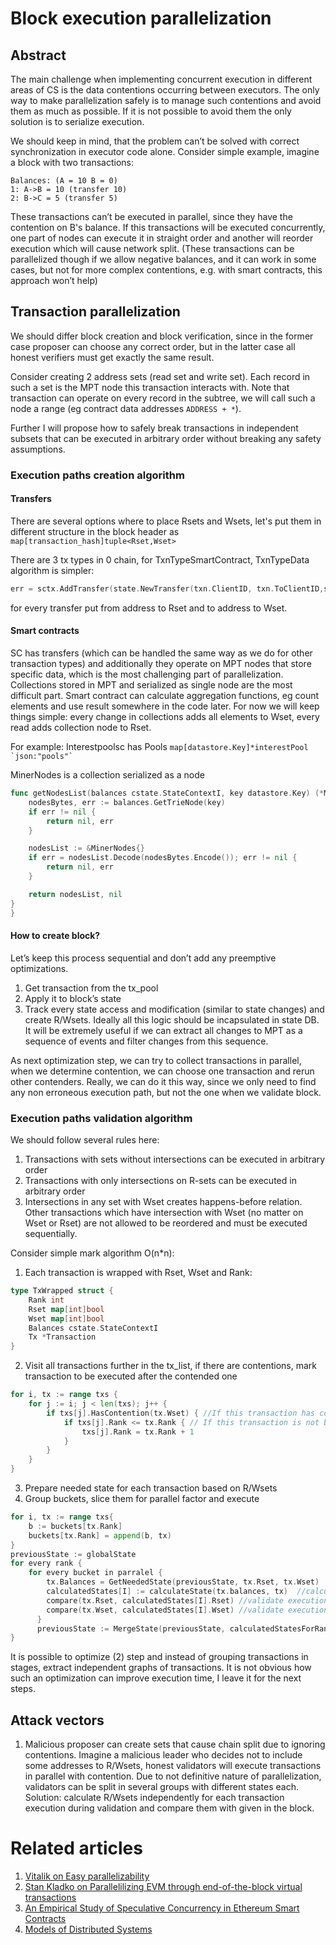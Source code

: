 # Block execution parallelization
## Abstract
The main challenge when implementing concurrent execution in different areas of CS is the data contentions occurring between executors. The only way to make parallelization safely is to manage such contentions and avoid them as much as possible. If it is not possible to avoid them the only solution is to serialize execution. 

We should keep in mind, that the problem can’t be solved with correct synchronization in executor code alone. 
Consider simple example, imagine a block with two transactions: 
```
Balances: (A = 10 B = 0) 
1: A->B = 10 (transfer 10) 
2: B->C = 5 (transfer 5)
```
These transactions can’t be executed in parallel, since they have the contention on B's balance. If this transactions will be executed concurrently, one part of nodes can execute it in straight order and another will reorder execution which will cause network split. (These transactions can be parallelized though if we allow negative balances, and it can work in some cases, but not for more complex contentions, e.g. with smart contracts, this approach won’t help)

## Transaction parallelization
We should differ block creation and block verification, since in the former case proposer can choose any correct order, but in the latter case all honest verifiers must get exactly the same result.

Consider creating 2 address sets (read set and write set). Each record in such a set is the MPT node this transaction interacts with.
Note that transaction can operate on every record in the subtree, we will call such a node a range (eg contract data addresses ```ADDRESS + *```). 

Further I will propose how to safely break transactions in independent subsets that can be executed in arbitrary order without breaking any safety assumptions.

### Execution paths creation algorithm
#### Transfers
There are several options where to place Rsets and Wsets, let's put them in different structure in the block header as ``map[transaction_hash]tuple<Rset,Wset>``

There are 3 tx types in 0 chain, for TxnTypeSmartContract, TxnTypeData algorithm is simpler: 
```go 
err = sctx.AddTransfer(state.NewTransfer(txn.ClientID, txn.ToClientID,state.Balance(txn.Value)))
```  
for every transfer put from address to Rset and to address to Wset.

#### Smart contracts
SC has transfers (which can be handled the same way as we do for other transaction types) and additionally they operate on MPT nodes that store specific data, which is the most challenging part of parallelization. Collections stored in MPT and serialized as single node are the most difficult part. Smart contract can calculate aggregation functions, eg count elements and use result somewhere in the code later. For now we will keep things simple: every change in collections adds all elements to Wset, every read adds collection node to Rset.

For example: Interestpoolsc has  Pools ``` map[datastore.Key]*interestPool `json:"pools"` ```

MinerNodes is a collection serialized as a node 
```go
func getNodesList(balances cstate.StateContextI, key datastore.Key) (*MinerNodes, error) {
	nodesBytes, err := balances.GetTrieNode(key)
	if err != nil {
		return nil, err
	}

	nodesList := &MinerNodes{}
	if err = nodesList.Decode(nodesBytes.Encode()); err != nil {
		return nil, err
	}

	return nodesList, nil
}
}
```
#### How to create block? 
Let’s keep this process sequential and don’t add any preemptive optimizations. 
1. Get transaction from the tx_pool
2. Apply it to block’s state
3. Track every state access and modification (similar to state changes) and create R/Wsets. Ideally all this logic should be incapsulated in state DB. It will be extremely useful if we can extract all changes to MPT as a sequence of events and filter changes from this sequence. 

As next optimization step, we can try to collect transactions in parallel, when we determine contention, we can choose one transaction and rerun other contenders. Really, we can do it this way, since we only need to find any non erroneous execution path, but not the one when we validate block.

### Execution paths validation algorithm
We should follow several rules here:
1. Transactions with sets without intersections can be executed in arbitrary order
2. Transactions with only intersections on R-sets can be executed in arbitrary order
3. Intersections in any set with Wset creates happens-before relation. Other transactions which have intersection with Wset (no matter on Wset or Rset) are not allowed to be reordered and must be executed sequentially.

Consider simple mark algorithm O(n*n):
1. Each transaction is wrapped with Rset, Wset and Rank:
```go
type TxWrapped struct {
	Rank int
	Rset map[int]bool
	Wset map[int]bool
	Balances cstate.StateContextI
	Tx *Transaction
}
```
2. Visit all transactions further in the tx_list, if there are contentions, mark transaction to be executed after the contended one
```go
for i, tx := range txs {
	for j := i; j < len(txs); j++ {
		if txs[j].HasContention(tx.Wset) { //If this transaction has contention on R or W set
			if txs[j].Rank <= tx.Rank { // If this transaction is not before current, move it further in rank list
				txs[j].Rank = tx.Rank + 1
			}
		}
	}
}
```
3. Prepare needed state for each transaction based on R/Wsets
4. Group buckets, slice them for parallel factor and execute
```go buckets := make(map[int][]Tx) //make buckets grouped by rang
for i, tx := range txs{
	b := buckets[tx.Rank]
	buckets[tx.Rank] = append(b, tx)
}
previousState := globalState
for every rank {
	for every bucket in parralel {  
	    tx.Balances = GetNeededState(previousState, tx.Rset, tx.Wset)
	    calculatedStates[I] := calculateState(tx.balances, tx)  //calculate state for each transaction
	    compare(tx.Rset, calculatedStates[I].Rset) //validate execution path
	    compare(tx.Wset, calculatedStates[I].Wset) //validate execution path
	  }
	  previousState := MergeState(previousState, calculatedStatesForRank…) //if no errors apply partialStates to global and finish execution
}
```

It is possible to optimize (2) step and instead of grouping transactions in stages, extract independent graphs of transactions. It is not obvious how such an optimization can improve execution time, I leave it for the next steps.   

## Attack vectors
1. Malicious proposer can create sets that cause chain split due to ignoring contentions.
Imagine a malicious leader who decides not to include some addresses to R/Wsets, honest validators will execute transactions in parallel with contention. Due to not definitive nature of parallelization, validators can be split in several groups with different states each. 
Solution: calculate R/Wsets independently for each transaction execution during validation and compare them with given in the block.

# Related articles
1. [Vitalik on Easy parallelizability](https://github.com/ethereum/EIPs/issues/648)
2. [Stan Kladko on Parallelilizing EVM through end-of-the-block virtual transactions](https://ethresear.ch/t/parallelilizing-evm-through-end-of-the-block-virtual-transactions/7787)
3. [An Empirical Study of Speculative Concurrency in Ethereum
Smart Contracts](https://arxiv.org/pdf/1901.01376.pdf)
4. [Models of Distributed Systems](http://lamport.azurewebsites.net/pubs/lamport-chapter.pdf)
